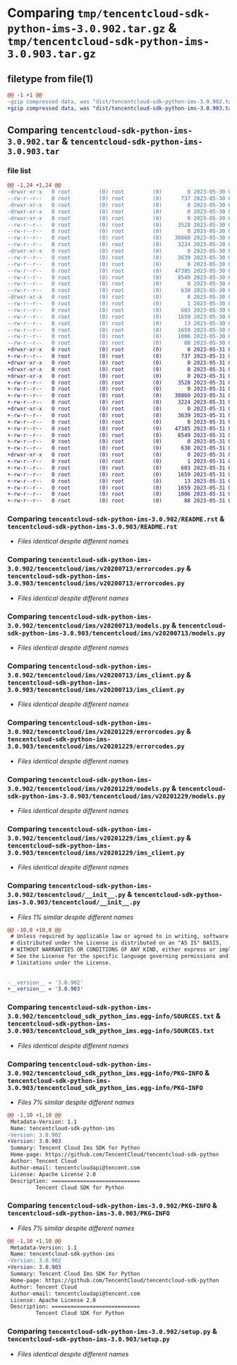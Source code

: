 # Comparing `tmp/tencentcloud-sdk-python-ims-3.0.902.tar.gz` & `tmp/tencentcloud-sdk-python-ims-3.0.903.tar.gz`

## filetype from file(1)

```diff
@@ -1 +1 @@
-gzip compressed data, was "dist/tencentcloud-sdk-python-ims-3.0.902.tar", last modified: Tue May 30 00:25:23 2023, max compression
+gzip compressed data, was "dist/tencentcloud-sdk-python-ims-3.0.903.tar", last modified: Wed May 31 02:13:39 2023, max compression
```

## Comparing `tencentcloud-sdk-python-ims-3.0.902.tar` & `tencentcloud-sdk-python-ims-3.0.903.tar`

### file list

```diff
@@ -1,24 +1,24 @@
-drwxr-xr-x   0 root         (0) root         (0)        0 2023-05-30 00:25:23.000000 tencentcloud-sdk-python-ims-3.0.902/
--rw-r--r--   0 root         (0) root         (0)      737 2023-05-30 00:25:22.000000 tencentcloud-sdk-python-ims-3.0.902/README.rst
-drwxr-xr-x   0 root         (0) root         (0)        0 2023-05-30 00:25:23.000000 tencentcloud-sdk-python-ims-3.0.902/tencentcloud/
-drwxr-xr-x   0 root         (0) root         (0)        0 2023-05-30 00:25:23.000000 tencentcloud-sdk-python-ims-3.0.902/tencentcloud/ims/
-drwxr-xr-x   0 root         (0) root         (0)        0 2023-05-30 00:25:23.000000 tencentcloud-sdk-python-ims-3.0.902/tencentcloud/ims/v20200713/
--rw-r--r--   0 root         (0) root         (0)     3528 2023-05-30 00:25:22.000000 tencentcloud-sdk-python-ims-3.0.902/tencentcloud/ims/v20200713/errorcodes.py
--rw-r--r--   0 root         (0) root         (0)        0 2023-05-30 00:25:22.000000 tencentcloud-sdk-python-ims-3.0.902/tencentcloud/ims/v20200713/__init__.py
--rw-r--r--   0 root         (0) root         (0)    30860 2023-05-30 00:25:22.000000 tencentcloud-sdk-python-ims-3.0.902/tencentcloud/ims/v20200713/models.py
--rw-r--r--   0 root         (0) root         (0)     3224 2023-05-30 00:25:22.000000 tencentcloud-sdk-python-ims-3.0.902/tencentcloud/ims/v20200713/ims_client.py
-drwxr-xr-x   0 root         (0) root         (0)        0 2023-05-30 00:25:23.000000 tencentcloud-sdk-python-ims-3.0.902/tencentcloud/ims/v20201229/
--rw-r--r--   0 root         (0) root         (0)     3639 2023-05-30 00:25:22.000000 tencentcloud-sdk-python-ims-3.0.902/tencentcloud/ims/v20201229/errorcodes.py
--rw-r--r--   0 root         (0) root         (0)        0 2023-05-30 00:25:22.000000 tencentcloud-sdk-python-ims-3.0.902/tencentcloud/ims/v20201229/__init__.py
--rw-r--r--   0 root         (0) root         (0)    47385 2023-05-30 00:25:22.000000 tencentcloud-sdk-python-ims-3.0.902/tencentcloud/ims/v20201229/models.py
--rw-r--r--   0 root         (0) root         (0)     8549 2023-05-30 00:25:22.000000 tencentcloud-sdk-python-ims-3.0.902/tencentcloud/ims/v20201229/ims_client.py
--rw-r--r--   0 root         (0) root         (0)        0 2023-05-30 00:25:22.000000 tencentcloud-sdk-python-ims-3.0.902/tencentcloud/ims/__init__.py
--rw-r--r--   0 root         (0) root         (0)      630 2023-05-30 00:25:22.000000 tencentcloud-sdk-python-ims-3.0.902/tencentcloud/__init__.py
-drwxr-xr-x   0 root         (0) root         (0)        0 2023-05-30 00:25:23.000000 tencentcloud-sdk-python-ims-3.0.902/tencentcloud_sdk_python_ims.egg-info/
--rw-r--r--   0 root         (0) root         (0)        1 2023-05-30 00:25:23.000000 tencentcloud-sdk-python-ims-3.0.902/tencentcloud_sdk_python_ims.egg-info/dependency_links.txt
--rw-r--r--   0 root         (0) root         (0)      603 2023-05-30 00:25:23.000000 tencentcloud-sdk-python-ims-3.0.902/tencentcloud_sdk_python_ims.egg-info/SOURCES.txt
--rw-r--r--   0 root         (0) root         (0)     1659 2023-05-30 00:25:23.000000 tencentcloud-sdk-python-ims-3.0.902/tencentcloud_sdk_python_ims.egg-info/PKG-INFO
--rw-r--r--   0 root         (0) root         (0)       13 2023-05-30 00:25:23.000000 tencentcloud-sdk-python-ims-3.0.902/tencentcloud_sdk_python_ims.egg-info/top_level.txt
--rw-r--r--   0 root         (0) root         (0)     1659 2023-05-30 00:25:23.000000 tencentcloud-sdk-python-ims-3.0.902/PKG-INFO
--rw-r--r--   0 root         (0) root         (0)     1006 2023-05-30 00:25:22.000000 tencentcloud-sdk-python-ims-3.0.902/setup.py
--rw-r--r--   0 root         (0) root         (0)       88 2023-05-30 00:25:23.000000 tencentcloud-sdk-python-ims-3.0.902/setup.cfg
+drwxr-xr-x   0 root         (0) root         (0)        0 2023-05-31 02:13:39.000000 tencentcloud-sdk-python-ims-3.0.903/
+-rw-r--r--   0 root         (0) root         (0)      737 2023-05-31 02:13:39.000000 tencentcloud-sdk-python-ims-3.0.903/README.rst
+drwxr-xr-x   0 root         (0) root         (0)        0 2023-05-31 02:13:39.000000 tencentcloud-sdk-python-ims-3.0.903/tencentcloud/
+drwxr-xr-x   0 root         (0) root         (0)        0 2023-05-31 02:13:39.000000 tencentcloud-sdk-python-ims-3.0.903/tencentcloud/ims/
+drwxr-xr-x   0 root         (0) root         (0)        0 2023-05-31 02:13:39.000000 tencentcloud-sdk-python-ims-3.0.903/tencentcloud/ims/v20200713/
+-rw-r--r--   0 root         (0) root         (0)     3528 2023-05-31 02:13:39.000000 tencentcloud-sdk-python-ims-3.0.903/tencentcloud/ims/v20200713/errorcodes.py
+-rw-r--r--   0 root         (0) root         (0)        0 2023-05-31 02:13:39.000000 tencentcloud-sdk-python-ims-3.0.903/tencentcloud/ims/v20200713/__init__.py
+-rw-r--r--   0 root         (0) root         (0)    30860 2023-05-31 02:13:39.000000 tencentcloud-sdk-python-ims-3.0.903/tencentcloud/ims/v20200713/models.py
+-rw-r--r--   0 root         (0) root         (0)     3224 2023-05-31 02:13:39.000000 tencentcloud-sdk-python-ims-3.0.903/tencentcloud/ims/v20200713/ims_client.py
+drwxr-xr-x   0 root         (0) root         (0)        0 2023-05-31 02:13:39.000000 tencentcloud-sdk-python-ims-3.0.903/tencentcloud/ims/v20201229/
+-rw-r--r--   0 root         (0) root         (0)     3639 2023-05-31 02:13:39.000000 tencentcloud-sdk-python-ims-3.0.903/tencentcloud/ims/v20201229/errorcodes.py
+-rw-r--r--   0 root         (0) root         (0)        0 2023-05-31 02:13:39.000000 tencentcloud-sdk-python-ims-3.0.903/tencentcloud/ims/v20201229/__init__.py
+-rw-r--r--   0 root         (0) root         (0)    47385 2023-05-31 02:13:39.000000 tencentcloud-sdk-python-ims-3.0.903/tencentcloud/ims/v20201229/models.py
+-rw-r--r--   0 root         (0) root         (0)     8549 2023-05-31 02:13:39.000000 tencentcloud-sdk-python-ims-3.0.903/tencentcloud/ims/v20201229/ims_client.py
+-rw-r--r--   0 root         (0) root         (0)        0 2023-05-31 02:13:39.000000 tencentcloud-sdk-python-ims-3.0.903/tencentcloud/ims/__init__.py
+-rw-r--r--   0 root         (0) root         (0)      630 2023-05-31 02:13:39.000000 tencentcloud-sdk-python-ims-3.0.903/tencentcloud/__init__.py
+drwxr-xr-x   0 root         (0) root         (0)        0 2023-05-31 02:13:39.000000 tencentcloud-sdk-python-ims-3.0.903/tencentcloud_sdk_python_ims.egg-info/
+-rw-r--r--   0 root         (0) root         (0)        1 2023-05-31 02:13:39.000000 tencentcloud-sdk-python-ims-3.0.903/tencentcloud_sdk_python_ims.egg-info/dependency_links.txt
+-rw-r--r--   0 root         (0) root         (0)      603 2023-05-31 02:13:39.000000 tencentcloud-sdk-python-ims-3.0.903/tencentcloud_sdk_python_ims.egg-info/SOURCES.txt
+-rw-r--r--   0 root         (0) root         (0)     1659 2023-05-31 02:13:39.000000 tencentcloud-sdk-python-ims-3.0.903/tencentcloud_sdk_python_ims.egg-info/PKG-INFO
+-rw-r--r--   0 root         (0) root         (0)       13 2023-05-31 02:13:39.000000 tencentcloud-sdk-python-ims-3.0.903/tencentcloud_sdk_python_ims.egg-info/top_level.txt
+-rw-r--r--   0 root         (0) root         (0)     1659 2023-05-31 02:13:39.000000 tencentcloud-sdk-python-ims-3.0.903/PKG-INFO
+-rw-r--r--   0 root         (0) root         (0)     1006 2023-05-31 02:13:39.000000 tencentcloud-sdk-python-ims-3.0.903/setup.py
+-rw-r--r--   0 root         (0) root         (0)       88 2023-05-31 02:13:39.000000 tencentcloud-sdk-python-ims-3.0.903/setup.cfg
```

### Comparing `tencentcloud-sdk-python-ims-3.0.902/README.rst` & `tencentcloud-sdk-python-ims-3.0.903/README.rst`

 * *Files identical despite different names*

### Comparing `tencentcloud-sdk-python-ims-3.0.902/tencentcloud/ims/v20200713/errorcodes.py` & `tencentcloud-sdk-python-ims-3.0.903/tencentcloud/ims/v20200713/errorcodes.py`

 * *Files identical despite different names*

### Comparing `tencentcloud-sdk-python-ims-3.0.902/tencentcloud/ims/v20200713/models.py` & `tencentcloud-sdk-python-ims-3.0.903/tencentcloud/ims/v20200713/models.py`

 * *Files identical despite different names*

### Comparing `tencentcloud-sdk-python-ims-3.0.902/tencentcloud/ims/v20200713/ims_client.py` & `tencentcloud-sdk-python-ims-3.0.903/tencentcloud/ims/v20200713/ims_client.py`

 * *Files identical despite different names*

### Comparing `tencentcloud-sdk-python-ims-3.0.902/tencentcloud/ims/v20201229/errorcodes.py` & `tencentcloud-sdk-python-ims-3.0.903/tencentcloud/ims/v20201229/errorcodes.py`

 * *Files identical despite different names*

### Comparing `tencentcloud-sdk-python-ims-3.0.902/tencentcloud/ims/v20201229/models.py` & `tencentcloud-sdk-python-ims-3.0.903/tencentcloud/ims/v20201229/models.py`

 * *Files identical despite different names*

### Comparing `tencentcloud-sdk-python-ims-3.0.902/tencentcloud/ims/v20201229/ims_client.py` & `tencentcloud-sdk-python-ims-3.0.903/tencentcloud/ims/v20201229/ims_client.py`

 * *Files identical despite different names*

### Comparing `tencentcloud-sdk-python-ims-3.0.902/tencentcloud/__init__.py` & `tencentcloud-sdk-python-ims-3.0.903/tencentcloud/__init__.py`

 * *Files 1% similar despite different names*

```diff
@@ -10,8 +10,8 @@
 # Unless required by applicable law or agreed to in writing, software
 # distributed under the License is distributed on an "AS IS" BASIS,
 # WITHOUT WARRANTIES OR CONDITIONS OF ANY KIND, either express or implied.
 # See the License for the specific language governing permissions and
 # limitations under the License.
 
 
-__version__ = '3.0.902'
+__version__ = '3.0.903'
```

### Comparing `tencentcloud-sdk-python-ims-3.0.902/tencentcloud_sdk_python_ims.egg-info/SOURCES.txt` & `tencentcloud-sdk-python-ims-3.0.903/tencentcloud_sdk_python_ims.egg-info/SOURCES.txt`

 * *Files identical despite different names*

### Comparing `tencentcloud-sdk-python-ims-3.0.902/tencentcloud_sdk_python_ims.egg-info/PKG-INFO` & `tencentcloud-sdk-python-ims-3.0.903/tencentcloud_sdk_python_ims.egg-info/PKG-INFO`

 * *Files 7% similar despite different names*

```diff
@@ -1,10 +1,10 @@
 Metadata-Version: 1.1
 Name: tencentcloud-sdk-python-ims
-Version: 3.0.902
+Version: 3.0.903
 Summary: Tencent Cloud Ims SDK for Python
 Home-page: https://github.com/TencentCloud/tencentcloud-sdk-python
 Author: Tencent Cloud
 Author-email: tencentcloudapi@tencent.com
 License: Apache License 2.0
 Description: ============================
         Tencent Cloud SDK for Python
```

### Comparing `tencentcloud-sdk-python-ims-3.0.902/PKG-INFO` & `tencentcloud-sdk-python-ims-3.0.903/PKG-INFO`

 * *Files 7% similar despite different names*

```diff
@@ -1,10 +1,10 @@
 Metadata-Version: 1.1
 Name: tencentcloud-sdk-python-ims
-Version: 3.0.902
+Version: 3.0.903
 Summary: Tencent Cloud Ims SDK for Python
 Home-page: https://github.com/TencentCloud/tencentcloud-sdk-python
 Author: Tencent Cloud
 Author-email: tencentcloudapi@tencent.com
 License: Apache License 2.0
 Description: ============================
         Tencent Cloud SDK for Python
```

### Comparing `tencentcloud-sdk-python-ims-3.0.902/setup.py` & `tencentcloud-sdk-python-ims-3.0.903/setup.py`

 * *Files identical despite different names*

